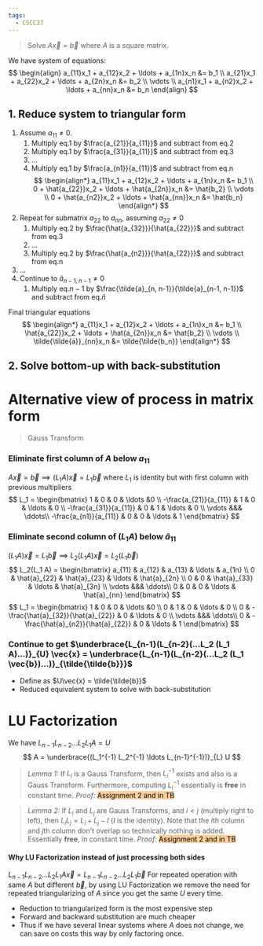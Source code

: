 ```yaml
---
tags:
  - CSCC37
---
```

> Solve $A\vec{x} = \vec{b}$ where $A$ is a square matrix.

We have system of equations:
$$
\begin{align}
a_{11}x_1 + a_{12}x_2 + \ldots + a_{1n}x_n &= b_1 \\
a_{21}x_1 + a_{22}x_2 + \ldots + a_{2n}x_n &= b_2 \\
\vdots \\
a_{n1}x_1 + a_{n2}x_2 + \ldots + a_{nn}x_n &= b_n
\end{align}
$$
## 1. Reduce system to triangular form
1. Assume $a_{11} \ne 0$. 
	1. Multiply eq.1 by $\frac{a_{21}}{a_{11}}$ and subtract from eq.2
	2. Multiply eq.1 by $\frac{a_{31}}{a_{11}}$ and subtract from eq.3
	3. ...
	4. Multiply eq.1 by $\frac{a_{n1}}{a_{11}}$ and subtract from eq.n
$$
\begin{align*}
a_{11}x_1 + a_{12}x_2 + \ldots + a_{1n}x_n &= b_1 \\
0 + \hat{a_{22}}x_2 + \ldots + \hat{a_{2n}}x_n &= \hat{b_2} \\
\vdots \\
0 + \hat{a_{n2}}x_2 + \ldots + \hat{a_{nn}}x_n &= \hat{b_n}
\end{align*}
$$
2. Repeat for submatrix $a_{22}$ to $a_{nn}$, assuming $a_{22} \ne 0$
	1. Multiply eq.2 by $\frac{\hat{a_{32}}}{\hat{a_{22}}}$ and subtract from eq.3
	3. ...
	4. Multiply eq.2 by $\frac{\hat{a_{n2}}}{\hat{a_{22}}}$ and subtract from eq.n
3. ...
4. Continue to $\tilde{a}_{n-1, n-1} \ne 0$
	1. Multiply eq.$n-1$ by $\frac{\tilde{a}_{n, n-1}}{\tilde{a}_{n-1, n-1}}$ and subtract from eq.$\tilde{n}$

Final triangular equations
$$
\begin{align*}
a_{11}x_1 + a_{12}x_2 + \ldots + a_{1n}x_n &= b_1 \\
\hat{a_{22}}x_2 + \ldots + \hat{a_{2n}}x_n &= \hat{b_2} \\
\vdots \\
\tilde{\tilde{a}}_{nn}x_n &= \tilde{\tilde{b_n}}
\end{align*}
$$
## 2. Solve bottom-up with back-substitution


# Alternative view of process in matrix form
> Gauss Transform

### Eliminate first column of $A$ below $a_{11}$
$A\vec{x} = \vec{b} \implies (L_1 A)\vec{x} = L_1 \vec{b}$ where $L_1$ is identity but with first column with previous multipliers
$$
L_1 = 
\begin{bmatrix}
1 & 0 & 0 & \ldots &0 \\
-\frac{a_{21}}{a_{11}} & 1 & 0 & \ldots & 0 \\
-\frac{a_{31}}{a_{11}} & 0 & 1 & \ldots & 0 \\
\vdots &&& \ddots\\
-\frac{a_{n1}}{a_{11}} & 0 & 0 & \ldots & 1
\end{bmatrix}
$$
### Eliminate second column of $(L_1A)$ below $\hat{a}_{11}$
$(L_1 A)\vec{x} = L_1 \vec{b} \implies L_2(L_1 A)\vec{x} = L_2(L_1 \vec{b})$
$$
L_2(L_1 A) = 
\begin{bmatrix}
a_{11} & a_{12} & a_{13} & \ldots & a_{1n} \\
0 & \hat{a}_{22} & \hat{a}_{23} & \ldots & \hat{a}_{2n} \\
0 & 0 & \hat{a}_{33} & \ldots & \hat{a}_{3n} \\
\vdots &&& \ddots\\
0 & 0 & 0 & \ldots & \hat{a}_{nn}
\end{bmatrix}
$$
$$
L_1 = 
\begin{bmatrix}
1 & 0 & 0 & \ldots &0 \\
0 & 1 & 0 & \ldots & 0 \\
0 & -\frac{\hat{a}_{32}}{\hat{a}_{22}} & 0 & \ldots & 0 \\
\vdots &&& \ddots\\
0 & -\frac{\hat{a}_{n2}}{\hat{a}_{22}} & 0 & \ldots & 1
\end{bmatrix}
$$

### Continue to get $\underbrace{L_{n-1}(L_{n-2}(...L_2 (L_1 A)...)}_{U} \vec{x} = \underbrace{L_{n-1}(L_{n-2}(...L_2 (L_1 \vec{b})...)}_{\tilde{\tilde{b}}}$
- Define as $U\vec{x} = \tilde{\tilde{b}}$
- Reduced equivalent system to solve with back-substitution 

# LU Factorization
We have $L_{n-1}L_{n-2} \ldots L_2 L_1 A = U$
$$
A = \underbrace{(L_1^{-1} L_2^{-1} \ldots L_{n-1}^{-1})}_{L} U
$$
> *Lemma 1:*  If $L_i$ is a Gauss Transform, then $L_i^{-1}$ exists and also is a Gauss Transform. Furthermore, computing $L_i^{-1}$ essentially is **free** in constant time.
> *Proof:* <mark style="background: #FFB86CA6;">Assignment 2 and in TB</mark>

> *Lemma 2:* If $L_i$ and $L_j$ are Gauss Transforms, and $i < j$ (multiply right to left), then $L_i L_j = L_i + L_j - I$ ($I$ is the identity). Note that the $i$th column and $j$th column don't overlap so technically nothing is added. Essentially **free**, in constant time.
> *Proof:* <mark style="background: #FFB86CA6;">Assignment 2 and in TB</mark>

#### Why LU Factorization instead of just processing both sides
$L_{n-1} L_{n-2} \ldots L_2 L_1 A \vec{x} = L_{n-1} L_{n-2} \ldots L_2 L_1 \vec{b}$
For repeated operation with same $A$ but different $\vec{b}$, by using LU Factorization we remove the need for repeated triangularizing of $A$ since you get the same $U$ every time.

- Reduction to triangularized form is the most expensive step
- Forward and backward substitution are much cheaper
- Thus if we have several linear systems where $A$ does not change, we can save on costs this way by only factoring once.

